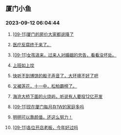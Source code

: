 ## 厦门小鱼 
### 2023-09-12 06:04:44

1. [[09-11]厦门的房价大家都说降了](http://bbs.xmfish.com/read-htm-tid-18069904.html)

2. [医疗反腐终于来了。](http://bbs.xmfish.com/read-htm-tid-18070077.html)

3. [[09-11]女孩进来，过来人对婚姻的忠告，看看没坏处。](http://bbs.xmfish.com/read-htm-tid-18070033.html)

4. [上班如上坟](http://bbs.xmfish.com/read-htm-tid-18069962.html)

5. [快听不到博饼的骰子声音了，大环境不好了吧](http://bbs.xmfish.com/read-htm-tid-18070244.html)

6. [又被莲花，十一中，松柏霸榜了。](http://bbs.xmfish.com/read-htm-tid-18070097.html)

7. [海沧大桥下面的火烧屿，听说有人要投12亿开发](http://bbs.xmfish.com/read-htm-tid-18070079.html)

8. [[09-11]现在厦门每月存1W的家庭多吗](http://bbs.xmfish.com/read-htm-tid-18069999.html)

9. [明明可以靠颜值，还这么努力！](http://bbs.xmfish.com/read-htm-tid-18070219.html)

10. [[09-11]各位开店老板，今年好过吗](http://bbs.xmfish.com/read-htm-tid-18070106.html)

